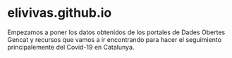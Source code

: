 # elivivas.github.io
Empezamos a poner los datos obtenidos de los portales de Dades Obertes Gencat y recursos que vamos a ir encontrando para hacer el seguimiento principalemente del Covid-19 en Catalunya. 
